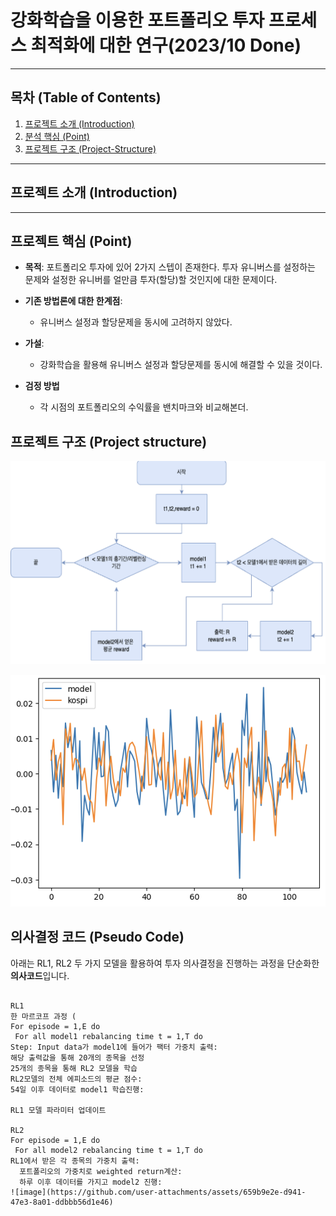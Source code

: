 #  강화학습을 이용한 포트폴리오 투자 프로세스 최적화에 대한 연구(2023/10 Done)
---

## 목차 (Table of Contents)

1. [프로젝트 소개 (Introduction)](#프로젝트-소개-introduction)  
2. [분석 핵심 (Point)](#프로젝트-핵심-Point)  
3. [프로젝트 구조 (Project-Structure)](#프로젝트-구조-project-structure)  


---
## 프로젝트 소개 (Introduction)

---

## 프로젝트 핵심 (Point)

- **목적**: 포트폴리오 투자에 있어 2가지 스텝이 존재한다. 투자 유니버스를 설정하는 문제와 설정한 유니버를 얼만큼 투자(할당)할 것인지에 대한 문제이다. 
- **기존 방법론에 대한 한계점**:
  - 유니버스 설정과 할당문제을 동시에 고려하지 않았다.
    
- **가설**:
  - 강화학습을 활용해 유니버스 설정과 할당문제를 동시에 해결할 수 있을 것이다.
     

- **검정 방법**
  - 각 시점의 포트폴리오의 수익률을 밴치마크와 비교해본더.  


## 프로젝트 구조 (Project structure)
![workflow](./images/work_flow.png)

![Performance](./images/Performance.png)

## 의사결정 코드 (Pseudo Code)

아래는 RL1, RL2 두 가지 모델을 활용하여 투자 의사결정을 진행하는 과정을 단순화한 **의사코드**입니다.



```plaintext

RL1
한 마르코프 과정 ( 
For episode = 1,E do
 For all model1 rebalancing time t = 1,T do
Step: Input data가 model1에 들어가 팩터 가중치 출력: 
해당 출력값을 통해 20개의 종목을 선정
25개의 종목을 통해 RL2 모델을 학습
RL2모델의 전체 에피소드의 평균 점수: 
54일 이후 데이터로 model1 학습진행: 

RL1 모델 파라미터 업데이트

RL2 
For episode = 1,E do
 For all model2 rebalancing time t = 1,T do
RL1에서 받은 각 종목의 가중치 출력:  
  포트폴리오의 가중치로 weighted return계산:  
  하루 이후 데이터를 가지고 model2 진행:  
![image](https://github.com/user-attachments/assets/659b9e2e-d941-47e3-8a01-ddbbb56d1e46)

